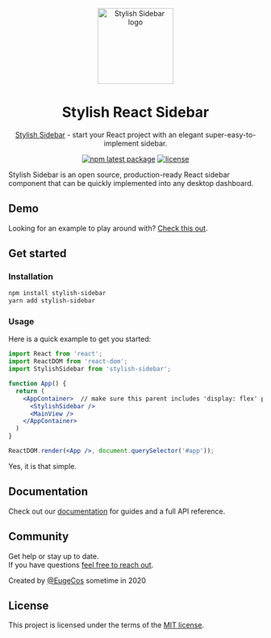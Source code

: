 <p align="center">
  <img width="150" src="https://eugeville.files.wordpress.com/2015/03/logo.png" alt="Stylish Sidebar logo">
</p>

<h1 align="center">Stylish React Sidebar</h1>

<div align="center">

[Stylish Sidebar][2] - start your React project with an elegant super-easy-to-implement sidebar.

[![npm latest package](https://img.shields.io/npm/v/stylish-sidebar)](https://www.npmjs.com/package/stylish-sidebar)
[![license](https://img.shields.io/badge/license-MIT-blue.svg)](https://github.com/EugeCos/stylish-sidebar-npm/blob/master/license)
</div>

Stylish Sidebar is an open source, production-ready React sidebar component that can be quickly implemented into any desktop dashboard.

## Demo

Looking for an example to play around with?
[Check this out][2].

## Get started

### Installation

```sh
npm install stylish-sidebar
yarn add stylish-sidebar
```

### Usage

Here is a quick example to get you started:

```jsx
import React from 'react';
import ReactDOM from 'react-dom';
import StylishSidebar from 'stylish-sidebar';

function App() {
  return (
    <AppContainer>  // make sure this parent includes 'display: flex' property
      <StylishSidebar />
      <MainView />
    </AppContainer>
  )
}

ReactDOM.render(<App />, document.querySelector('#app'));
```

Yes, it is that simple.

## Documentation

Check out our [documentation][5] for guides and a full API reference.

## Community

Get help or stay up to date.</br>
If you have questions [feel free to reach out][4].

Created by [@EugeCos][1] sometime in 2020

## License

This project is licensed under the terms of the [MIT license][3].

[1]: https://github.com/EugeCos
[2]: https://sidebar.studio/
[3]: https://github.com/EugeCos/stylish-sidebar/blob/master/license
[4]: https://eugeville.com/you-used-to-call-me-on-my-cell-phone
[5]: https://github.com/EugeCos/stylish-sidebar/